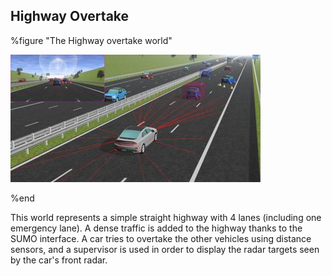 ## Highway Overtake

%figure "The Highway overtake world"

![highway_overtake.png](images/highway_overtake.thumbnail.jpg)

%end

This world represents a simple straight highway with 4 lanes (including one emergency lane).
A dense traffic is added to the highway thanks to the SUMO interface.
A car tries to overtake the other vehicles using distance sensors, and a supervisor is used in order to display the radar targets seen by the car's front radar.
